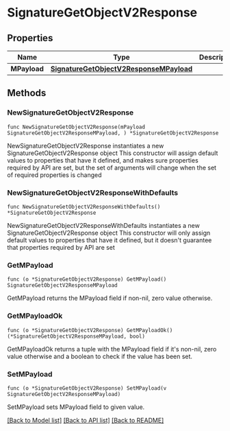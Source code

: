# SignatureGetObjectV2Response

## Properties

Name | Type | Description | Notes
------------ | ------------- | ------------- | -------------
**MPayload** | [**SignatureGetObjectV2ResponseMPayload**](SignatureGetObjectV2ResponseMPayload.md) |  | 

## Methods

### NewSignatureGetObjectV2Response

`func NewSignatureGetObjectV2Response(mPayload SignatureGetObjectV2ResponseMPayload, ) *SignatureGetObjectV2Response`

NewSignatureGetObjectV2Response instantiates a new SignatureGetObjectV2Response object
This constructor will assign default values to properties that have it defined,
and makes sure properties required by API are set, but the set of arguments
will change when the set of required properties is changed

### NewSignatureGetObjectV2ResponseWithDefaults

`func NewSignatureGetObjectV2ResponseWithDefaults() *SignatureGetObjectV2Response`

NewSignatureGetObjectV2ResponseWithDefaults instantiates a new SignatureGetObjectV2Response object
This constructor will only assign default values to properties that have it defined,
but it doesn't guarantee that properties required by API are set

### GetMPayload

`func (o *SignatureGetObjectV2Response) GetMPayload() SignatureGetObjectV2ResponseMPayload`

GetMPayload returns the MPayload field if non-nil, zero value otherwise.

### GetMPayloadOk

`func (o *SignatureGetObjectV2Response) GetMPayloadOk() (*SignatureGetObjectV2ResponseMPayload, bool)`

GetMPayloadOk returns a tuple with the MPayload field if it's non-nil, zero value otherwise
and a boolean to check if the value has been set.

### SetMPayload

`func (o *SignatureGetObjectV2Response) SetMPayload(v SignatureGetObjectV2ResponseMPayload)`

SetMPayload sets MPayload field to given value.



[[Back to Model list]](../README.md#documentation-for-models) [[Back to API list]](../README.md#documentation-for-api-endpoints) [[Back to README]](../README.md)



